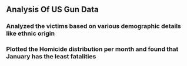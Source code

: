 ## Analysis Of US Gun Data



### Analyzed the victims based on various demographic details like ethnic origin


### Plotted the Homicide distribution per month and found that January has the least fatalities
